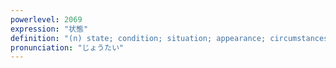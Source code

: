```yaml
---
powerlevel: 2069
expression: "状態"
definition: "(n) state; condition; situation; appearance; circumstances; (P)"
pronunciation: "じょうたい"
---
```

